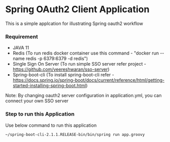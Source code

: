 # Spring OAuth2 Client Application
This is a simple applcation for illustrating Spring oauth2 workflow

### Requirement
  - JAVA 11
  - Redis (To run redis docker container use this command - "docker run --name redis -p 6379:6379 -d redis")
  - Single Sign On Server (To run simple SSO server refer project - https://github.com/veereshwaran/sso-server)
  - Spring-boot-cli (To install spring-boot-cli refer - https://docs.spring.io/spring-boot/docs/current/reference/html/getting-started-installing-spring-boot.html)

Note: By changing oauth2 server configuration in application.yml, you can connect your own SSO server

### Step to run this Application

Use below command to run this application

`~/spring-boot-cli-2.1.1.RELEASE-bin/bin/spring run app.groovy`
